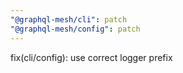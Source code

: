 ```yaml
---
"@graphql-mesh/cli": patch
"@graphql-mesh/config": patch
---
```


fix(cli/config): use correct logger prefix
